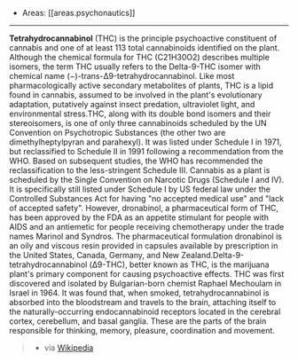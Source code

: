
- Areas: [[areas.psychonautics]]

---

**Tetrahydrocannabinol** (THC) is the principle psychoactive constituent of cannabis and one of at least 113 total cannabinoids identified on the plant. Although the chemical formula for THC (C21H30O2) describes multiple isomers, the term THC usually refers to the Delta-9-THC isomer with chemical name (−)-trans-Δ9-tetrahydrocannabinol. Like most pharmacologically active secondary metabolites of plants, THC is a lipid found in cannabis, assumed to be involved in the plant's evolutionary adaptation, putatively against insect predation, ultraviolet light, and environmental stress.THC, along with its double bond isomers and their stereoisomers, is one of only three cannabinoids scheduled by the UN Convention on Psychotropic Substances (the other two are dimethylheptylpyran and parahexyl). It was listed under Schedule I in 1971, but reclassified to Schedule II in 1991 following a recommendation from the WHO. Based on subsequent studies, the WHO has recommended the reclassification to the less-stringent Schedule III. Cannabis as a plant is scheduled by the Single Convention on Narcotic Drugs (Schedule I and IV). It is specifically still listed under Schedule I by US federal law under the Controlled Substances Act for having "no accepted medical use" and "lack of accepted safety". However, dronabinol, a pharmaceutical form of THC, has been approved by the FDA as an appetite stimulant for people with AIDS and an antiemetic for people receiving chemotherapy under the trade names Marinol and Syndros. The pharmaceutical formulation dronabinol is an oily and viscous resin provided in capsules available by prescription in the United States, Canada, Germany, and New Zealand.Delta-9-tetrahydrocannabinol (Δ9-THC), better known as THC, is the marijuana plant's primary component for causing psychoactive effects. THC was first discovered and isolated by Bulgarian-born chemist Raphael Mechoulam in Israel in 1964. It was found that, when smoked, tetrahydrocannabinol is absorbed into the bloodstream and travels to the brain, attaching itself to the naturally-occurring endocannabinoid receptors located in the cerebral cortex, cerebellum, and basal ganglia. These are the parts of the brain responsible for thinking, memory, pleasure, coordination and movement.

> - via [Wikipedia](https://en.wikipedia.org/wiki/Tetrahydrocannabinol)
